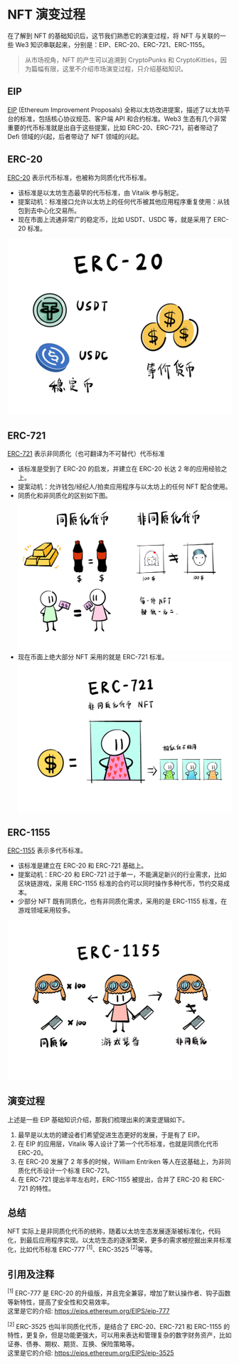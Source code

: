 # NFT 演变过程
在了解到 NFT 的基础知识后，这节我们熟悉它的演变过程，将 NFT 与关联的一些 We3 知识串联起来，分别是：EIP、ERC-20、ERC-721、ERC-1155。
> 从市场视角，NFT 的产生可以追溯到 CryptoPunks 和 CryptoKitties，因为篇幅有限，这里不介绍市场演变过程，只介绍基础知识。

## EIP
[EIP](chapter2/blockchain.md) (Ethereum Improvement Proposals) 全称以太坊改进提案，描述了以太坊平台的标准，包括核心协议规范、客户端 API 和合约标准。Web3 生态有几个非常重要的代币标准就是出自于这些提案，比如 ERC-20、ERC-721，前者带动了 Defi 领域的兴起，后者带动了 NFT 领域的兴起。

## ERC-20
[ERC-20](https://eips.ethereum.org/EIPS/eip-20) 表示代币标准，也被称为同质化代币标准。
- 该标准是以太坊生态最早的代币标准，由 Vitalik 参与制定。
- 提案动机：标准接口允许以太坊上的任何代币被其他应用程序重复使用：从钱包到去中心化交易所。
- 现在市面上流通非常广的稳定币，比如 USDT、USDC 等，就是采用了 ERC-20 标准。

![NFTS](images/NFT5.jpg)

## ERC-721
[ERC-721](https://eips.ethereum.org/EIPS/eip-721) 表示非同质化（也可翻译为不可替代）代币标准
- 该标准是受到了 ERC-20 的启发，并建立在 ERC-20 长达 2 年的应用经验之上。
- 提案动机：允许钱包/经纪人/拍卖应用程序与以太坊上的任何 NFT 配合使用。
- 同质化和非同质化的区别如下图。
![NFTS](images/NFT2.jpg)
- 现在币面上绝大部分 NFT 采用的就是 ERC-721 标准。
![NFTS](images/NFT6.jpg)

## ERC-1155
[ERC-1155](https://eips.ethereum.org/EIPS/eip-1155) 表示多代币标准。
- 该标准是建立在 ERC-20 和 ERC-721 基础上。
- 提案动机：ERC-20 和 ERC-721 过于单一，不能满足新兴的行业需求，比如区块链游戏，采用 ERC-1155 标准的合约可以同时操作多种代币，节约交易成本。
- 少部分 NFT 既有同质化，也有非同质化需求，采用的是 ERC-1155 标准，在游戏领域采用较多。

![NFTS](images/NFT7.jpg)

## 演变过程
上述是一些 EIP 基础知识介绍，那我们梳理出来的演变逻辑如下。
1. 最早是以太坊的建设者们希望促进生态更好的发展，于是有了 EIP。
2. 在 EIP 的应用层，Vitalik 等人设计了第一个代币标准，也就是同质化代币 ERC-20。
3. 在 ERC-20 发展了 2 年多的时候，William Entriken 等人在这基础上，为非同质化代币设计一个标准 ERC-721。
4. 在 ERC-721 提出半年左右时，ERC-1155 被提出，合并了 ERC-20 和 ERC-721 的特性。

## 总结
NFT 实际上是非同质化代币的统称，随着以太坊生态发展逐渐被标准化，代码化，到最后应用程序实现。以太坊生态的逐渐繁荣，更多的需求被挖掘出来并标准化，比如代币标准 ERC-777 <sup>[1]</sup>、ERC-3525 <sup>[2]</sup>等等。

## 引用及注释
<sup>[1]</sup> ERC-777 是 ERC-20 的升级版，并且完全兼容，增加了默认操作者、钩子函数等新特性，提高了安全性和交易效率。<br>
这里是它的介绍: https://eips.ethereum.org/EIPS/eip-777

<sup>[2]</sup> ERC-3525 也叫半同质化代币，是结合了 ERC-20、ERC-721 和 ERC-1155 的特性，更复杂，但是功能更强大，可以用来表达和管理复杂的数字财务资产，比如证券、债券、期权、期货、互换、保险策略等。<br>
这里是它的介绍: https://eips.ethereum.org/EIPS/eip-3525


